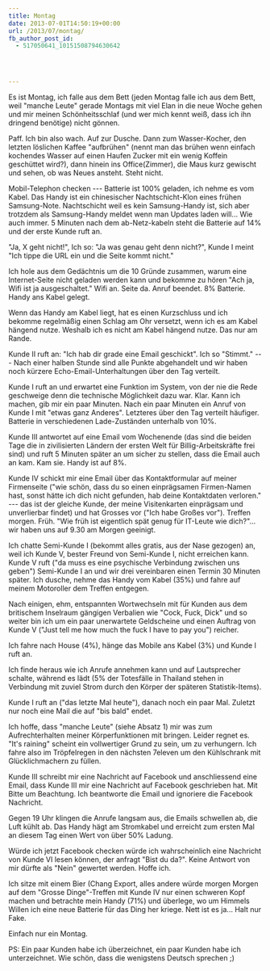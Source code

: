 ```yaml
---
title: Montag
date: 2013-07-01T14:50:19+00:00
url: /2013/07/montag/
fb_author_post_id:
  - 517050641_10151508794630642




---
```

Es ist Montag, ich falle aus dem Bett (jeden Montag falle ich aus dem Bett, weil "manche Leute" gerade Montags mit viel Elan in die neue Woche gehen und mir meinen Schönheitsschlaf (und wer mich kennt weiß, dass ich ihn dringend benötige) nicht gönnen.

Paff. Ich bin also wach. Auf zur Dusche. Dann zum Wasser-Kocher, den letzten löslichen Kaffee "aufbrühen" (nennt man das brühen wenn einfach kochendes Wasser auf einen Haufen Zucker mit ein wenig Koffein geschüttet wird?), dann hinein ins Office(Zimmer), die Maus kurz gewischt und sehen, ob was Neues ansteht. Steht nicht.

Mobil-Telephon checken --- Batterie ist 100% geladen, ich nehme es vom Kabel. Das Handy ist ein chinesischer Nachtschicht-Klon eines frühen Samsung-Note. Nachtschicht weil es kein Samsung-Handy ist, sich aber trotzdem als Samsung-Handy meldet wenn man Updates laden will... Wie auch immer. 5 Minuten nach dem ab-Netz-kabeln steht die Batterie auf 14% und der erste Kunde ruft an.

"Ja, X geht nicht!", Ich so: "Ja was genau geht denn nicht?", Kunde I meint "Ich tippe die URL ein und die Seite kommt nicht."

Ich hole aus dem Gedächtnis um die 10 Gründe zusammen, warum eine Internet-Seite nicht geladen werden kann und bekomme zu hören "Ach ja, Wifi ist ja ausgeschaltet." Wifi an. Seite da. Anruf beendet. 8% Batterie. Handy ans Kabel gelegt.

Wenn das Handy am Kabel liegt, hat es einen Kurzschluss und ich bekomme regelmäßig einen Schlag am Ohr versetzt, wenn ich es am Kabel hängend nutze. Weshalb ich es nicht am Kabel hängend nutze. Das nur am Rande.

Kunde II ruft an: "Ich hab dir grade eine Email geschickt". Ich so "Stimmt." --- Nach einer halben Stunde sind alle Punkte abgehandelt und wir haben noch kürzere Echo-Email-Unterhaltungen über den Tag verteilt.

Kunde I ruft an und erwartet eine Funktion im System, von der nie die Rede geschweige denn die technische Möglichkeit dazu war. Klar. Kann ich machen, gib mir ein paar Minuten. Nach ein paar Minuten ein Anruf von Kunde I mit "etwas ganz Anderes". Letzteres über den Tag verteilt häufiger. Batterie in verschiedenen Lade-Zuständen unterhalb von 10%.

Kunde III antwortet auf eine Email vom Wochenende (das sind die beiden Tage die in zivilisierten Ländern der ersten Welt für Billig-Arbeitskräfte frei sind) und ruft 5 Minuten später an um sicher zu stellen, dass die Email auch an kam. Kam sie. Handy ist auf 8%.

Kunde IV schickt mir eine Email über das Kontaktformular auf meiner Firmenseite ("wie schön, dass du so einen einprägsamen Firmen-Namen hast, sonst hätte ich dich nicht gefunden, hab deine Kontaktdaten verloren." --- das ist der gleiche Kunde, der meine Visitenkarten einprägsam und unverlierbar findet) und hat Grosses vor ("Ich habe Großes vor"). Treffen morgen. Früh. "Wie früh ist eigentlich spät genug für IT-Leute wie dich?"... wir haben uns auf 9.30 am Morgen geeinigt.

Ich chatte Semi-Kunde I (bekommt alles gratis, aus der Nase gezogen) an, weil ich Kunde V, bester Freund von Semi-Kunde I, nicht erreichen kann. Kunde V ruft ("da muss es eine psychische Verbindung zwischen uns geben") Semi-Kunde I an und wir drei vereinbaren einen Termin 30 Minuten später. Ich dusche, nehme das Handy vom Kabel (35%) und fahre auf meinem Motoroller dem Treffen entgegen.

Nach einigen, ehm, entspannten Wortwechseln mit für Kunden aus dem britischem Inselraum gängigen Verbalien wie "Cock, Fuck, Dick" und so weiter bin ich um ein paar unerwartete Geldscheine und einen Auftrag von Kunde V ("Just tell me how much the fuck I have to pay you") reicher.

Ich fahre nach House (4%), hänge das Mobile ans Kabel (3%) und Kunde I ruft an.

Ich finde heraus wie ich Anrufe annehmen kann und auf Lautsprecher schalte, während es lädt (5% der Totesfälle in Thailand stehen in Verbindung mit zuviel Strom durch den Körper der späteren Statistik-Items).

Kunde I ruft an ("das letzte Mal heute"), danach noch ein paar Mal. Zuletzt nur noch eine Mail die auf "bis bald" endet.

Ich hoffe, dass "manche Leute" (siehe Absatz 1) mir was zum Aufrechterhalten meiner Körperfunktionen mit bringen. Leider regnet es. "It's raining" scheint ein vollwertiger Grund zu sein, um zu verhungern. Ich fahre also im Tröpfelregen in den nächsten 7eleven um den Kühlschrank mit Glücklichmachern zu füllen.

Kunde III schreibt mir eine Nachricht auf Facebook und anschliessend eine Email, dass Kunde III mir eine Nachricht auf Facebook geschrieben hat. Mit Bitte um Beachtung. Ich beantworte die Email und ignoriere die Facebook Nachricht.

Gegen 19 Uhr klingen die Anrufe langsam aus, die Emails schwellen ab, die Luft kühlt ab. Das Handy hägt am Stromkabel und erreicht zum ersten Mal an diesem Tag einen Wert von über 50% Ladung.

Würde ich jetzt Facebook checken würde ich wahrscheinlich eine Nachricht von Kunde VI lesen können, der anfragt "Bist du da?". Keine Antwort von mir dürfte als "Nein" gewertet werden. Hoffe ich.

Ich sitze mit einem Bier (Chang Export, alles andere würde morgen Morgen auf dem "Grosse Dinge"-Treffen mit Kunde IV nur einen schweren Kopf machen und betrachte mein Handy (71%) und überlege, wo um Himmels Willen ich eine neue Batterie für das Ding her kriege. Nett ist es ja... Halt nur Fake.

Einfach nur ein Montag.

PS: Ein paar Kunden habe ich überzeichnet, ein paar Kunden habe ich unterzeichnet. Wie schön, dass die wenigstens Deutsch sprechen ;)
